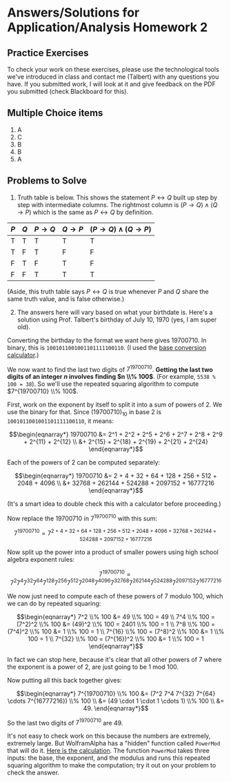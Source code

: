 # Answers/Solutions for Application/Analysis Homework 2

## Practice Exercises

To check your work on these exercises, please use the technological tools we've introduced in class and contact me (Talbert) with any questions you have. If you submitted work, I will look at it and give feedback on the PDF you submitted (check Blackboard for this). 

## Multiple Choice items 

1. A
2. C
3. B
4. B
5. A

## Problems to Solve

1. Truth table is below. This shows the statement $P \leftrightarrow Q$ built up step by step with intermediate columns. The rightmost column is $(P \rightarrow Q) \wedge (Q \rightarrow P)$ which is the same as $P \leftrightarrow Q$ by definition. 

| $P$ | $Q$ | $P \rightarrow Q$ | $Q \rightarrow P$ |  $(P \rightarrow Q) \wedge (Q \rightarrow P)$ | 
| --- | ---- | ---- | ---  | ----- | 
| T | T | T | T | T |
| T | F | T | F | F |
| F | T | F | T | F |
| F | F | T | T | T |

(Aside, this truth table says $P \leftrightarrow Q$ is true whenever $P$ and $Q$ share the same truth value, and is false otherwise.)


2. The answers here will vary based on what your birthdate is. Here's a solution using Prof. Talbert's birthday of July 10, 1970 (yes, I am super old). 

Converting the birthday to the format we want here gives 19700710. In binary, this is `1001011001001101111100110`. (I used the [base conversion calculator](https://www.rapidtables.com/convert/number/base-converter.html).) 

We now want to find the last two digits of $7^{19700710}$. **Getting the last two digits of an integer $n$ involves finding $n \\% 100$**. (For example, `5538 % 100 = 38`). So we'll use the repeated squaring algorithm to compute $7^{19700710} \\% 100$. 

First, work on the exponent by itself to split it into a sum of powers of 2. We use the binary for that. Since $(19700710)_{10}$ in base 2 is `1001011001001101111100110`, it means: 

$$\begin{eqnarray*}
19700710 &= 2^1 + 2^2 + 2^5 + 2^6 + 2^7 + 2^8 + 2^9 + 2^{11} + 2^{12} \\
             &+ 2^{15} + 2^{18} + 2^{19} + 2^{21} + 2^{24} 
\end{eqnarray*}$$

Each of the powers of 2 can be computed separately: 

$$\begin{eqnarray*}
19700710 &= 2 + 4 + 32 + 64 + 128 + 256 + 512 + 2048 + 4096 \\
             &+ 32768 + 262144 + 524288 + 2097152 + 16777216 
\end{eqnarray*}$$

(It's a smart idea to double check this with a calculator before proceeding.) 

Now replace the $19700710$ in $7^{19700710}$ with this sum: 

$$7^{19700710} = 7^{2 + 4 + 32 + 64 + 128 + 256 + 512 + 2048 + 4096 + 32768 + 262144 + 524288 + 2097152 + 16777216}$$


Now split up the power into a product of smaller powers using high school algebra exponent rules:  


$$7^{19700710} = 7^2 7^4 7^{32} 7^{64} 7^{128} 7^{256} 7^{512} 7^{2048} 7^{4096} 
7^{32768} 7^{262144} 7^{524288} 7^{2097152} 7^{16777216}$$ 

We now just need to compute each of these powers of $7$ modulo 100, which we can do by repeated squaring: 

$$\begin{eqnarray*} 
7^2 \\% 100 &= 49 \\% 100 = 49 \\
7^4 \\% 100 = (7^2)^2 \\% 100 &= (49)^2 \\% 100 = 2401 \\% 100 = 1 \\
7^8 \\% 100 = (7^4)^2 \\% 100 &= 1 \\% 100 = 1 \\
7^{16} \\% 100 = (7^8)^2 \\% 100 &= 1 \\% 100 = 1 \\
7^{32} \\% 100 = (7^{16})^2 \\% 100 &= 1 \\% 100 = 1 
\end{eqnarray*}$$

In fact we can stop here, because it's clear that all other powers of 7 where the exponent is a power of 2, are just going to be 1 mod 100. 

Now putting all this back together gives: 

$$\begin{eqnarray*}
7^{19700710} \\% 100 &= (7^2 7^4 7^{32} 7^{64} \cdots  7^{16777216}) \\% 100 \\
           &= (49 \cdot 1 \cdot 1 \cdots 1) \\% 100 \\
           &= 49. 
\end{eqnarray*}$$

So the last two digits of $7^{19700710}$ are $49$. 

It's not easy to check work on this because the numbers are extremely, extremely large. But WolframAlpha has a "hidden" function called `PowerMod` that will do it. [Here is the calculation](https://www.wolframalpha.com/input?i=PowerMod%287%2C+19700710%2C+100%29). The function `PowerMod` takes three inputs: the base, the exponent, and the modulus and runs this repeated squaring algorithm to make the computation; try it out on your problem to check the answer. 

